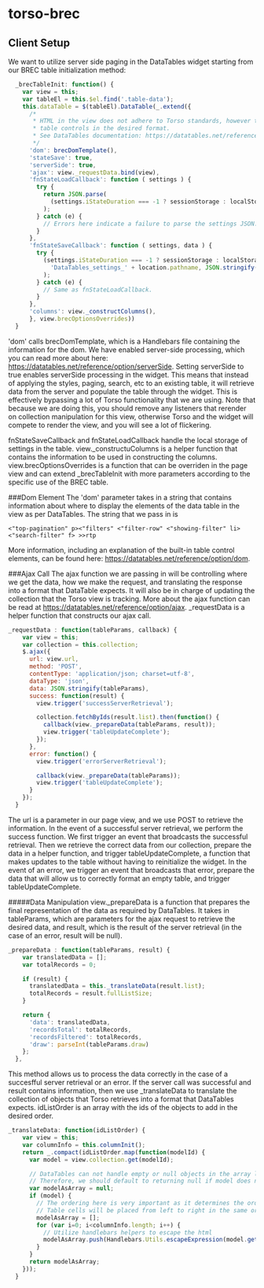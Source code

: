 # torso-brec

## Client Setup
We want to utilize server side paging in the DataTables widget starting from our BREC table initialization method:

```javascript
  _brecTableInit: function() {
    var view = this;
    var tableEl = this.$el.find('.table-data');
    this.dataTable = $(tableEl).DataTable(_.extend({
      /*
       * HTML in the view does not adhere to Torso standards, however this is required by DataTables to display the  
       * table controls in the desired format.
       * See DataTables documentation: https://datatables.net/reference/option/dom
       */
      'dom': brecDomTemplate(),
      'stateSave': true,
      'serverSide': true,
      'ajax': view._requestData.bind(view),
      'fnStateLoadCallback': function ( settings ) {
        try {
          return JSON.parse(
            (settings.iStateDuration === -1 ? sessionStorage : localStorage).getItem('DataTables_settings_' + location.pathname)
          );
        } catch (e) {
          // Errors here indicate a failure to parse the settings JSON. Since this is a non-critical system, fail silently.
        }
      },
      'fnStateSaveCallback': function ( settings, data ) {
        try {
          (settings.iStateDuration === -1 ? sessionStorage : localStorage).setItem(
            'DataTables_settings_' + location.pathname, JSON.stringify( data )
          );
        } catch (e) {
          // Same as fnStateLoadCallback.
        }
      },
      'columns': view._constructColumns(),
      }, view.brecOptionsOverrides))
  }
```

'dom' calls brecDomTemplate, which is a Handlebars file containing the information for the dom. We have enabled server-side processing, which you can read more about here: https://datatables.net/reference/option/serverSide. Setting serverSide to true enables serverSide processing in the widget. This means that instead of applying the styles, paging, search, etc to an existing table, it will retrieve data from the server and populate the table through the widget. This is effectively bypassing a lot of Torso functionality that we are using. Note that because we are doing this, you should remove any listeners that rerender on collection manipulation for this view, otherwise Torso and the widget will compete to render the view, and you will see a lot of flickering.

fnStateSaveCallback and fnStateLoadCallback handle the local storage of settings in the table. view._constructuColumns is a helper function that contains the information to be used in constructing the columns. view.brecOptionsOverrides is a function that can be overriden in the page view and can extend _brecTableInit with more parameters according to the specific use of the BREC table.

###Dom Element
The 'dom' parameter takes in a string that contains information about where to display the elements of the data table in the view as per DataTables. The string that we pass in is
```
<"top-pagination" p><"filters" <"filter-row" <"showing-filter" li><"search-filter" f> >>rtp
```
More information, including an explanation of the built-in table control elements, can be found here: https://datatables.net/reference/option/dom. 

###Ajax Call
The ajax function we are passing in will be controlling where we get the data, how we make the request, and translating the response into a format that DataTable expects. It will also be in charge of updating the collection that the Torso view is tracking. More about the ajax function can be read at https://datatables.net/reference/option/ajax. _requestData is a helper function that constructs our ajax call.

```javascript
_requestData : function(tableParams, callback) {
    var view = this;
    var collection = this.collection;
    $.ajax({
      url: view.url,
      method: 'POST',
      contentType: 'application/json; charset=utf-8',
      dataType: 'json',
      data: JSON.stringify(tableParams),
      success: function(result) {
        view.trigger('successServerRetrieval');

        collection.fetchByIds(result.list).then(function() {
          callback(view._prepareData(tableParams, result));
          view.trigger('tableUpdateComplete');
        });
      },
      error: function() {
        view.trigger('errorServerRetrieval');

        callback(view._prepareData(tableParams));
        view.trigger('tableUpdateComplete');
      }
    });
  }
```

The url is a parameter in our page view, and we use POST to retrieve the information. In the event of a successful server retrieval, we perform the success function. We first trigger an event that broadcasts the successful retrieval. Then we retrieve the correct data from our collection, prepare the data in a helper function, and trigger tableUpdateComplete, a function that makes updates to the table without having to reinitialize the widget. In the event of an error, we trigger an event that broadcasts that error, prepare the data that will allow us to correctly format an empty table, and trigger tableUpdateComplete.

#####Data Manipulation
view._prepareData is a function that prepares the final representation of the data as required by DataTables. It takes in tableParams, which are parameters for the ajax request to retrieve the desired data, and result, which is the result of the server retrieval (in the case of an error, result will be null).

```javascript
_prepareData : function(tableParams, result) {
    var translatedData = [];
    var totalRecords = 0;

    if (result) {
      translatedData = this._translateData(result.list);
      totalRecords = result.fullListSize;
    }

    return {
      'data': translatedData,
      'recordsTotal': totalRecords,
      'recordsFiltered': totalRecords,
      'draw': parseInt(tableParams.draw)
    };
  },
```

This method allows us to process the data correctly in the case of a succesfful server retrieval or an error. If the server call was successful and result contains information, then we use _translateData to translate the collection of objects that Torso retrieves into a format that DataTables expects. idListOrder is an array with the ids of the objects to add in the desired order. 

```javascript
_translateData: function(idListOrder) {
    var view = this;
    var columnInfo = this.columnInit();
    return _.compact(idListOrder.map(function(modelId) {
      var model = view.collection.get(modelId);

      // DataTables can not handle empty or null objects in the array list.
      // Therefore, we should default to returning null if model does not exist and then filter those values out with compact.
      var modelAsArray = null;
      if (model) {
        // The ordering here is very important as it determines the ordering of cells in each table row.
        // Table cells will be placed from left to right in the same order as the attributes listed here.
        modelAsArray = [];
        for (var i=0; i<columnInfo.length; i++) {
          // Utilize handlebars helpers to escape the html
          modelAsArray.push(Handlebars.Utils.escapeExpression(model.get(columnInfo[i][0])));
        }
      }
      return modelAsArray;
    }));
  }
```

